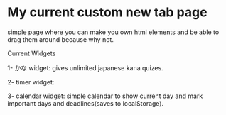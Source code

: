 # My current custom new tab page 
simple page where you can make you own html elements and be able to drag them around because why not.

Current Widgets

1- かな widget:
gives unlimited japanese kana quizes.

2- timer widget:

3- calendar widget:
simple calendar to show current day and mark important days and deadlines(saves to localStorage).
